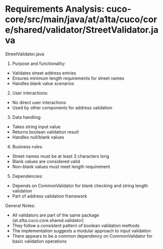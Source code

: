# Requirements Analysis: cuco-core/src/main/java/at/a1ta/cuco/core/shared/validator/StreetValidator.java

StreetValidator.java
1. Purpose and functionality:
- Validates street address entries
- Ensures minimum length requirements for street names
- Handles blank value scenarios

2. User interactions:
- No direct user interactions
- Used by other components for address validation

3. Data handling:
- Takes string input value
- Returns boolean validation result
- Handles null/blank values

4. Business rules:
- Street names must be at least 3 characters long
- Blank values are considered valid
- Non-blank values must meet length requirement

5. Dependencies:
- Depends on CommonValidator for blank checking and string length validation
- Part of address validation framework

General Notes:
- All validators are part of the same package (at.a1ta.cuco.core.shared.validator)
- They follow a consistent pattern of boolean validation methods
- The implementation suggests a modular approach to input validation
- There appears to be a common dependency on CommonValidator for basic validation operations